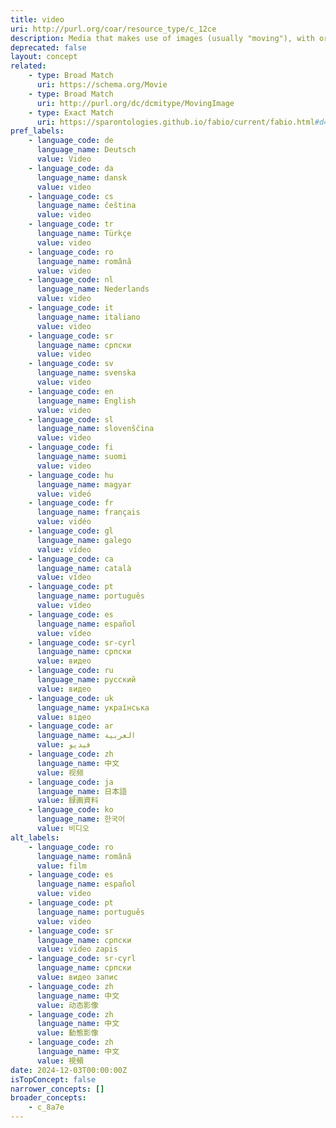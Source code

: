 ```yaml
---
title: video
uri: http://purl.org/coar/resource_type/c_12ce
description: Media that makes use of images (usually "moving"), with or without sound, over a period of playback time. [Source :https://support.contributors.jstor.org/hc/en-us/articles/11971132444439-JSTOR-Content-and-Resource-Types]
deprecated: false
layout: concept
related:
    - type: Broad Match
      uri: https://schema.org/Movie
    - type: Broad Match
      uri: http://purl.org/dc/dcmitype/MovingImage
    - type: Exact Match
      uri: https://sparontologies.github.io/fabio/current/fabio.html#d4e4212
pref_labels:
    - language_code: de
      language_name: Deutsch
      value: Video
    - language_code: da
      language_name: dansk
      value: video
    - language_code: cs
      language_name: čeština
      value: video
    - language_code: tr
      language_name: Türkçe
      value: video
    - language_code: ro
      language_name: română
      value: video
    - language_code: nl
      language_name: Nederlands
      value: video
    - language_code: it
      language_name: italiano
      value: video
    - language_code: sr
      language_name: српски
      value: video
    - language_code: sv
      language_name: svenska
      value: video
    - language_code: en
      language_name: English
      value: video
    - language_code: sl
      language_name: slovenščina
      value: video
    - language_code: fi
      language_name: suomi
      value: video
    - language_code: hu
      language_name: magyar
      value: videó
    - language_code: fr
      language_name: français
      value: vidéo
    - language_code: gl
      language_name: galego
      value: vídeo
    - language_code: ca
      language_name: català
      value: vídeo
    - language_code: pt
      language_name: português
      value: vídeo
    - language_code: es
      language_name: español
      value: vídeo
    - language_code: sr-cyrl
      language_name: српски
      value: видео
    - language_code: ru
      language_name: русский
      value: видео
    - language_code: uk
      language_name: українська
      value: відео
    - language_code: ar
      language_name: العربية
      value: فيديو
    - language_code: zh
      language_name: 中文
      value: 视频
    - language_code: ja
      language_name: 日本語
      value: 録画資料
    - language_code: ko
      language_name: 한국어
      value: 비디오
alt_labels:
    - language_code: ro
      language_name: română
      value: film
    - language_code: es
      language_name: español
      value: video
    - language_code: pt
      language_name: português
      value: video
    - language_code: sr
      language_name: српски
      value: video zapis
    - language_code: sr-cyrl
      language_name: српски
      value: видео запис
    - language_code: zh
      language_name: 中文
      value: 动态影像
    - language_code: zh
      language_name: 中文
      value: 動態影像
    - language_code: zh
      language_name: 中文
      value: 視頻
date: 2024-12-03T00:00:00Z
isTopConcept: false
narrower_concepts: []
broader_concepts:
    - c_8a7e
---
```


